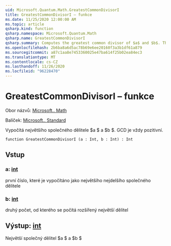 ```yaml
---
uid: Microsoft.Quantum.Math.GreatestCommonDivisorI
title: GreatestCommonDivisorI – funkce
ms.date: 11/25/2020 12:00:00 AM
ms.topic: article
qsharp.kind: function
qsharp.namespace: Microsoft.Quantum.Math
qsharp.name: GreatestCommonDivisorI
qsharp.summary: Computes the greatest common divisor of $a$ and $b$. The GCD is always positive.
ms.openlocfilehash: 2b6ba8a6d5ac78b69e6ee20160f3a3b1df61a879
ms.sourcegitcommit: a87c1aa8e7453360025e47ba614f25b02ea84ec3
ms.translationtype: MT
ms.contentlocale: cs-CZ
ms.lasthandoff: 11/26/2020
ms.locfileid: "96228470"
---
```

# <a name="greatestcommondivisori-function"></a>GreatestCommonDivisorI – funkce

Obor názvů: [Microsoft.. Math](xref:Microsoft.Quantum.Math)

Balíček: [Microsoft.. Standard](https://nuget.org/packages/Microsoft.Quantum.Standard)


Vypočítá největšího společného dělitele $a $ a $b $. GCD je vždy pozitivní.

```qsharp
function GreatestCommonDivisorI (a : Int, b : Int) : Int
```


## <a name="input"></a>Vstup

### <a name="a--int"></a>a: [int](xref:microsoft.quantum.lang-ref.int)

první číslo, které je vypočítáno jako největšího nejdelšího společného dělitele


### <a name="b--int"></a>b: [int](xref:microsoft.quantum.lang-ref.int)

druhý počet, od kterého se počítá rozšířený největší dělitel



## <a name="output--int"></a>Výstup: [int](xref:microsoft.quantum.lang-ref.int)

Největší společný dělitel $a $ a $b $